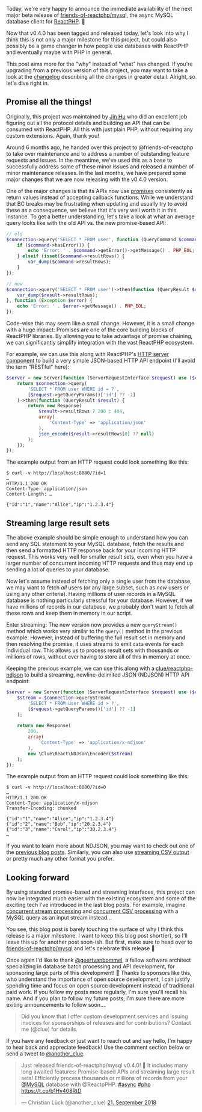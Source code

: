 Today, we're very happy to announce the immediate availability of the next major beta release of [friends-of-reactphp/mysql](https://github.com/friends-of-reactphp/mysql), the async MySQL database client for [ReactPHP](https://reactphp.org/). 🎉

Now that v0.4.0 has been tagged and released today, let's look into why I think this is not only a major milestone for this project, but could also possibly be a game changer in how people use databases with ReactPHP and eventually maybe with PHP in general.

This post aims more for the "why" instead of "what" has changed. If you're upgrading from a previous version of this project, you may want to take a look at the [changelog](https://github.com/friends-of-reactphp/mysql/releases) describing all the changes in greater detail. Alright, so let's dive right in.

## Promise all the things!

Originally, this project was maintained by [Jin Hu](https://github.com/bixuehujin) who did an excellent job figuring out all the protocol details and building an API that can be consumed with ReactPHP. All this with just plain PHP, without requiring any custom extensions. Again, thank you!

Around 6 months ago, he handed over this project to @friends-of-reactphp to take over maintenance and to address a number of outstanding feature requests and issues. In the meantime, we've used this as a base to successfully address some of these minor issues and released a number of minor maintenance releases. In the last months, we have prepared some major changes that we are now releasing with the v0.4.0 version.

One of the major changes is that its APIs now use [promises](https://github.com/reactphp/promise) consistently as return values instead of accepting callback functions. While we understand that BC breaks may be frustrating when updating and usually try to avoid these as a consequence, we believe that it's very well worth it in this instance. To get a better understanding, let's take a look at what an average query looks like with the old API vs. the new promise-based API:

```php
// old
$connection->query('SELECT * FROM user', function (QueryCommand $command) {
    if ($command->hasError()) {
        echo 'Error: ' . $command->getError()->getMessage() . PHP_EOL;
    } elseif (isset($command->resultRows)) {
        var_dump($command->resultRows);
    }
});

// new
$connection->query('SELECT * FROM user')->then(function (QueryResult $result) {
    var_dump($result->resultRows);
}, function (Exception $error) {
    echo 'Error: ' . $error->getMessage() . PHP_EOL;
});
```

Code-wise this may seem like a small change. However, it is a small change with a huge impact: Promises are one of the core building blocks of ReactPHP libraries. By allowing you to take advantage of promise chaining, we can significantly simplify integration with the vast ReactPHP ecosystem.

For example, we can use this along with ReactPHP's [HTTP server component](https://github.com/reactphp/http) to build a very simple JSON-based HTTP API endpoint (I'll avoid the term "RESTful" here):

```php
$server = new Server(function (ServerRequestInterface $request) use ($connection) {
    return $connection->query(
        'SELECT * FROM user WHERE id = ?',
        [$request->getQueryParams()['id'] ?? -1]
    )->then(function (QueryResult $result) {
        return new Response(
            $result->resultRows ? 200 : 404,
            array(
                'Content-Type' => 'application/json'
            ),
            json_encode($result->resultRows[0] ?? null)
        );
    });
});
```

The example output from an HTTP request could look something like this:

```
$ curl -v http://localhost:8080/?id=1
…
HTTP/1.1 200 OK
Content-Type: application/json
Content-Length: …

{"id":"1","name":"Alice","ip":"1.2.3.4"}
```

## Streaming large result sets

The above example should be simple enough to understand how you can send any SQL statement to your MySQL database, fetch the results and then send a formatted HTTP response back for your incoming HTTP request. This works very well for smaller result sets, even when you have a larger number of concurrent incoming HTTP requests and thus may end up sending a lot of queries to your database.

Now let's assume instead of fetching only a single user from the database, we may want to fetch *all* users (or any large subset, such as *new* users or using any other criteria). Having millions of user records in a MySQL database is nothing particularly stressful for your database. However, if we have millions of records in our database, we probably don't want to fetch all these rows and keep them in memory in our script.

Enter streaming: The new version now provides a new `queryStream()` method which works very similar to the `query()` method in the previous example. However, instead of buffering the full result set in memory and then resolving the promise, it uses streams to emit `data` events for each individual row. This allows us to process result sets with thousands or millions of rows, without ever having to store all of this in memory at once.

Keeping the previous example, we can use this along with a [clue/reactphp-ndjson](https://github.com/clue/reactphp-ndjson) to build a streaming, newline-delimited JSON (NDJSON) HTTP API endpoint:

```php
$server = new Server(function (ServerRequestInterface $request) use ($connection) {
    $stream = $connection->queryStream(
        'SELECT * FROM user WHERE id > ?',
        [$request->getQueryParams()['id'] ?? -1]
    );
    
    return new Response(
        200,
        array(
            'Content-Type' => 'application/x-ndjson'
        ),
        new \Clue\React\NDJson\Encoder($stream)
    );
});
```

The example output from an HTTP request could look something like this:

```
$ curl -v http://localhost:8080/?id=0
…
HTTP/1.1 200 OK
Content-Type: application/x-ndjson
Transfer-Encoding: chunked

{"id":"1","name":"Alice","ip":"1.2.3.4"}
{"id":"2","name":"Bob","ip":"20.2.3.4"}
{"id":"3","name":"Carol","ip":"30.2.3.4"}
…
```

If you want to learn more about NDJSON, you may want to check out one of the [previous blog posts](https://clue.engineering/2018/introducing-ndjson-reactphp). Similarly, you can also use [streaming CSV output](https://clue.engineering/2018/introducing-reactphp-csv) or pretty much any other format you prefer.

## Looking forward

By using standard promise-based and streaming interfaces, this project can now be integrated much easier with the existing ecosystem and some of the exciting tech I've introduced in the last blog posts. For example, imagine [concurrent stream processing](https://clue.engineering/2018/introducing-reactphp-flux) and [concurrent CSV processing](https://clue.engineering/2018/introducing-reactphp-csv) with a MySQL query as an input stream instead…

You see, this blog post is barely touching the surface of why I think this release is a major milestone. I want to keep this blog post short(er), so I'll leave this up for another post soon-ish. But first, make sure to head over to [friends-of-reactphp/mysql](https://github.com/friends-of-reactphp/mysql) and let's celebrate this release 🎉

Once again I'd like to thank [@geertvanbommel](https://github.com/geertvanbommel), a fellow software architect specializing in database batch processing and API development, for sponsoring large parts of this development! 🎉 Thanks to sponsors like this, who understand the importance of open source development, I can justify spending time and focus on open source development instead of traditional paid work. If you follow my posts more regularly, I'm sure you'll recall his name. And if you plan to follow my future posts, I'm sure there are more exiting announcements to follow soon…

> Did you know that I offer custom development services and issuing invoices for sponsorships of releases and for contributions? Contact me (@clue) for details.

If you have any feedback or just want to reach out and say hello, I'm happy to hear back and appreciate feedback! Use the comment section below or send a tweet to [@another_clue](https://twitter.com/another_clue).

<blockquote class="twitter-tweet" data-lang="de"><p lang="en" dir="ltr">Just released friends-of-reactphp/mysql v0.4.0! 🎉 It includes many long awaited features: Promise-based APIs and streaming large result sets! Efficiently process thousands or millions of records from your <a href="https://twitter.com/MySQL?ref_src=twsrc%5Etfw">@MySQL</a> database with @ReactpPHP. <a href="https://twitter.com/hashtag/async?src=hash&amp;ref_src=twsrc%5Etfw">#async</a> <a href="https://twitter.com/hashtag/php?src=hash&amp;ref_src=twsrc%5Etfw">#php</a> <a href="https://t.co/b1Hv408RtD">https://t.co/b1Hv408RtD</a></p>&mdash; Christian Lück (@another_clue) <a href="https://twitter.com/another_clue/status/1043161821409157129?ref_src=twsrc%5Etfw">21. September 2018</a></blockquote>
